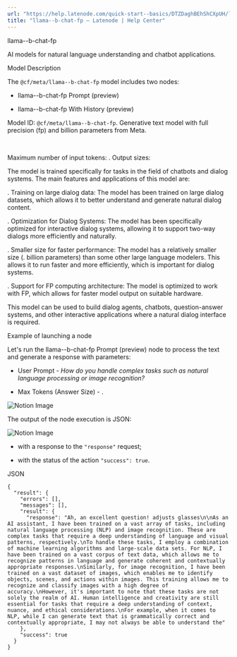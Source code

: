 ```yaml
---
url: "https://help.latenode.com/quick-start--basics/DTZDaghBEhShCXpUH/llama--b-chat-fp/kEYxeVTALUArsUqwJ"
title: "llama--b-chat-fp – Latenode | Help Center"
---
```


 llama--b-chat-fp

AI models for natural language understanding and chatbot applications.


 Model Description

The `@cf/meta/llama--b-chat-fp` model includes two nodes:

- llama--b-chat-fp Prompt (preview)

- llama--b-chat-fp With History (preview)



Model ID: `@cf/meta/llama--b-chat-fp`. Generative text model with full precision (fp) and  billion parameters from Meta.

️

Maximum number of input tokens: \. Output sizes: 

  

The model is trained specifically for tasks in the field of chatbots and dialog systems. The main features and applications of this model are:

\. Training on large dialog data: The model has been trained on large dialog datasets, which allows it to better understand and generate natural dialog content.

\. Optimization for Dialog Systems: The model has been specifically optimized for interactive dialog systems, allowing it to support two-way dialogs more efficiently and naturally.

\. Smaller size for faster performance: The model has a relatively smaller size (. billion parameters) than some other large language modelers. This allows it to run faster and more efficiently, which is important for dialog systems.

\. Support for FP computing architecture: The model is optimized to work with FP, which allows for faster model output on suitable hardware.

This model can be used to build dialog agents, chatbots, question-answer systems, and other interactive applications where a natural dialog interface is required.

  

 Example of launching a node

Let's run the llama--b-chat-fp Prompt (preview) node to process the text and generate a response with parameters:

- User Prompt - _How do you handle complex tasks such as natural language processing or image recognition?_

- Max Tokens (Answer Size) \- .

![Notion Image](https://www.notion.so/image/https%A%F%Fprod-files-secure.s.us-west-.amazonaws.com%Ffbefde--fff--dca%Fd-ed-d-a-fddabbb%FUntitled.png?table=block&id=d-a-d-eb-eaebdfa&cache=v)

The output of the node execution is JSON:

![Notion Image](https://www.notion.so/image/https%A%F%Fprod-files-secure.s.us-west-.amazonaws.com%Ffbefde--fff--dca%Ffe-d-c-ffd-def%FUntitled.png?table=block&id=d-a-cd-bf-cecf&cache=v)

- with a response to the `"response"` request;

- with the status of the action `"success": true`.

JSON

```
{
  "result": {
    "errors": [],
    "messages": [],
    "result": {
      "response": "Ah, an excellent question! adjusts glasses\n\nAs an AI assistant, I have been trained on a vast array of tasks, including natural language processing (NLP) and image recognition. These are complex tasks that require a deep understanding of language and visual patterns, respectively.\nTo handle these tasks, I employ a combination of machine learning algorithms and large-scale data sets. For NLP, I have been trained on a vast corpus of text data, which allows me to recognize patterns in language and generate coherent and contextually appropriate responses.\nSimilarly, for image recognition, I have been trained on a vast dataset of images, which enables me to identify objects, scenes, and actions within images. This training allows me to recognize and classify images with a high degree of accuracy.\nHowever, it's important to note that these tasks are not solely the realm of AI. Human intelligence and creativity are still essential for tasks that require a deep understanding of context, nuance, and ethical considerations.\nFor example, when it comes to NLP, while I can generate text that is grammatically correct and contextually appropriate, I may not always be able to understand the"
    },
    "success": true
  }
}
```